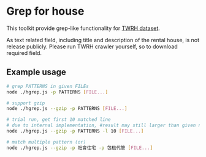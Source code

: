 # Grep for house

This toolkit provide grep-like functionality for [TWRH dataset](https://rentalhouse.g0v.ddio.io).

As text related field, including title and description of the rental house, is not release publicly.
Please run TWRH crawler yourself, so to download required field.

## Example usage

```bash
# grep PATTERNS in given FILEs
node ./hgrep.js -p PATTERNS [FILE...]
```

```bash
# support gzip
node ./hgrep.js --gzip -p PATTERNS [FILE...]
```

```bash
# trial run, get first 10 matched line
# due to internal implementation, #result may still larger than given number
node ./hgrep.js --gzip -p PATTERNS -l 10 [FILE...]
```

```bash
# match multiple pattern (or)
node ./hgrep.js --gzip -p 社會住宅 -p 包租代管 [FILE...]
```
